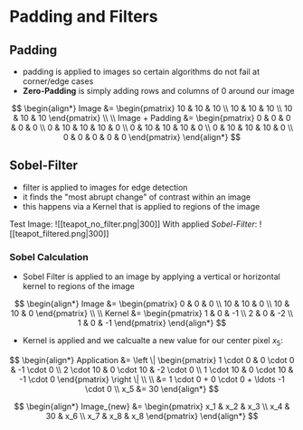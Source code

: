 # Padding and Filters

## Padding
- padding is applied to images so certain algorithms do not fail at corner/edge cases
- **Zero-Padding** is simply adding rows and columns of 0 around our image

$$
\begin{align*}
Image &= 
\begin{pmatrix}
10 & 10 & 10 \\ 
10 & 10 & 10 \\ 
10 & 10 & 10
\end{pmatrix}
\\
\\
Image + Padding &= 
\begin{pmatrix}
0 & 0 & 0 & 0 & 0 \\ 
0 & 10 & 10 & 10 & 0 \\ 
0 & 10 & 10 & 10 & 0 \\ 
0 & 10 & 10 & 10 & 0 \\
0 & 0 & 0 & 0 & 0
\end{pmatrix}
\end{align*}
$$

## Sobel-Filter

- filter is applied to images for edge detection
- it finds the "most abrupt change" of contrast within an image
- this happens via a Kernel that is applied to regions of the image

Test Image:
![[teapot_no_filter.png|300]] 
With applied *Sobel-Filter*:
![[teapot_filtered.png|300]]

### Sobel Calculation

- Sobel Filter is applied to an image by applying a vertical or horizontal kernel to regions of the image

$$
\begin{align*}
Image &= 
\begin{pmatrix}
0 & 0 & 0 \\ 
10 & 10 & 0 \\ 
10 & 10 & 0
\end{pmatrix}
\\
\\
Kernel &= 
\begin{pmatrix}
1 & 0 & -1 \\ 
2 & 0 & -2 \\ 
1 & 0 & -1
\end{pmatrix}
\end{align*}
$$

- Kernel is applied and we calcualte a new value for our center pixel $x_5$: 

$$
\begin{align*}
Application &= 
\left \| \begin{pmatrix}
1 \cdot 0 & 0  \cdot 0 & -1 \cdot 0 \\
2 \cdot 10 & 0 \cdot 10 & -2 \cdot 0 \\
1 \cdot 10 & 0 \cdot 10 & -1 \cdot 0
\end{pmatrix} \right \|
\\
\\
&= 1 \cdot 0 + 0 \cdot 0 + \ldots -1 \cdot 0
\\
x_5 &= 30
\end{align*}
$$

$$
\begin{align*}
Image_{new} &= 
\begin{pmatrix}
x_1 & x_2 & x_3 \\
x_4 & 30 & x_6 \\
x_7 & x_8 & x_8
\end{pmatrix}
\end{align*}
$$

